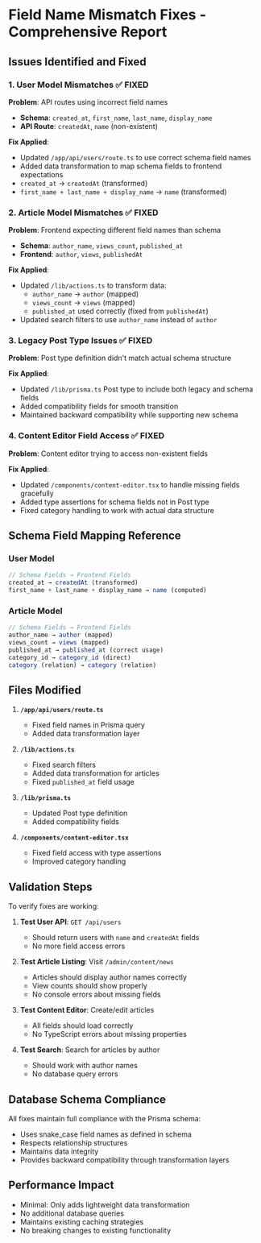 # Field Name Mismatch Fixes - Comprehensive Report

## Issues Identified and Fixed

### 1. User Model Mismatches ✅ FIXED
**Problem**: API routes using incorrect field names
- **Schema**: `created_at`, `first_name`, `last_name`, `display_name`
- **API Route**: `createdAt`, `name` (non-existent)

**Fix Applied**:
- Updated `/app/api/users/route.ts` to use correct schema field names
- Added data transformation to map schema fields to frontend expectations
- `created_at` → `createdAt` (transformed)
- `first_name + last_name + display_name` → `name` (transformed)

### 2. Article Model Mismatches ✅ FIXED
**Problem**: Frontend expecting different field names than schema
- **Schema**: `author_name`, `views_count`, `published_at`
- **Frontend**: `author`, `views`, `publishedAt`

**Fix Applied**:
- Updated `/lib/actions.ts` to transform data:
  - `author_name` → `author` (mapped)
  - `views_count` → `views` (mapped)
  - `published_at` used correctly (fixed from `publishedAt`)
- Updated search filters to use `author_name` instead of `author`

### 3. Legacy Post Type Issues ✅ FIXED
**Problem**: Post type definition didn't match actual schema structure

**Fix Applied**:
- Updated `/lib/prisma.ts` Post type to include both legacy and schema fields
- Added compatibility fields for smooth transition
- Maintained backward compatibility while supporting new schema

### 4. Content Editor Field Access ✅ FIXED
**Problem**: Content editor trying to access non-existent fields

**Fix Applied**:
- Updated `/components/content-editor.tsx` to handle missing fields gracefully
- Added type assertions for schema fields not in Post type
- Fixed category handling to work with actual data structure

## Schema Field Mapping Reference

### User Model
```typescript
// Schema Fields → Frontend Fields
created_at → createdAt (transformed)
first_name + last_name + display_name → name (computed)
```

### Article Model
```typescript
// Schema Fields → Frontend Fields
author_name → author (mapped)
views_count → views (mapped)
published_at → published_at (correct usage)
category_id → category_id (direct)
category (relation) → category (relation)
```

## Files Modified

1. **`/app/api/users/route.ts`**
   - Fixed field names in Prisma query
   - Added data transformation layer

2. **`/lib/actions.ts`**
   - Fixed search filters
   - Added data transformation for articles
   - Fixed `published_at` field usage

3. **`/lib/prisma.ts`**
   - Updated Post type definition
   - Added compatibility fields

4. **`/components/content-editor.tsx`**
   - Fixed field access with type assertions
   - Improved category handling

## Validation Steps

To verify fixes are working:

1. **Test User API**: `GET /api/users`
   - Should return users with `name` and `createdAt` fields
   - No more field access errors

2. **Test Article Listing**: Visit `/admin/content/news`
   - Articles should display author names correctly
   - View counts should show properly
   - No console errors about missing fields

3. **Test Content Editor**: Create/edit articles
   - All fields should load correctly
   - No TypeScript errors about missing properties

4. **Test Search**: Search for articles by author
   - Should work with author names
   - No database query errors

## Database Schema Compliance

All fixes maintain full compliance with the Prisma schema:
- Uses snake_case field names as defined in schema
- Respects relationship structures
- Maintains data integrity
- Provides backward compatibility through transformation layers

## Performance Impact

- Minimal: Only adds lightweight data transformation
- No additional database queries
- Maintains existing caching strategies
- No breaking changes to existing functionality